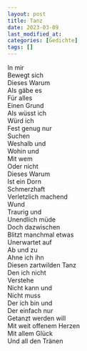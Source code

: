```yaml
---
layout: post
title: Tanz
date: 2023-03-09
last_modified_at:
categories: [Gedichte]
tags: []
---
```


In mir  
Bewegt sich  
Dieses Warum  
Als gäbe es  
Für alles  
Einen Grund  
Als wüsst ich  
Würd ich  
Fest genug nur  
Suchen  
Weshalb und  
Wohin und  
Mit wem  
Oder nicht  
Dieses Warum  
Ist ein Dorn  
Schmerzhaft  
Verletzlich machend  
Wund  
Traurig und  
Unendlich müde  
Doch dazwischen  
Blitzt manchmal etwas  
Unerwartet auf  
Ab und zu  
Ahne ich ihn  
Diesen zartwilden Tanz  
Den ich nicht  
Verstehe  
Nicht kann und  
Nicht muss  
Der ich bin und  
Der einfach nur  
Getanzt werden will  
Mit weit offenem Herzen  
Mit allem Glück  
Und all den Tränen